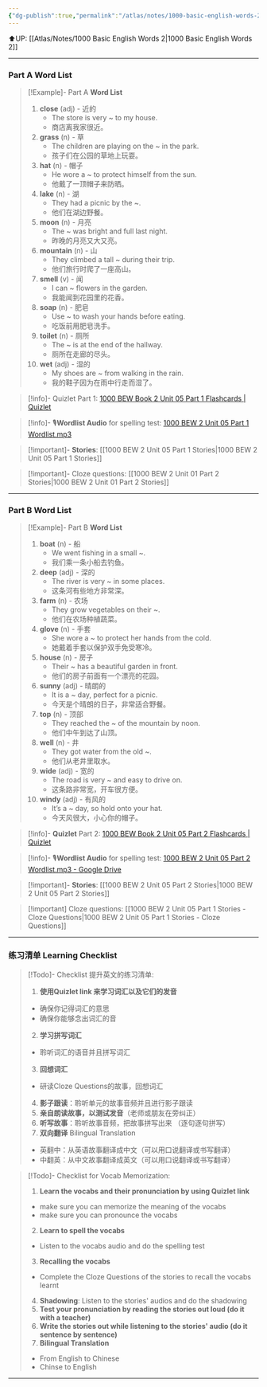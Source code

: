 ```yaml
---
{"dg-publish":true,"permalink":"/atlas/notes/1000-basic-english-words-2-unit-05/"}
---
```


⬆️UP: [[Atlas/Notes/1000 Basic English Words 2\|1000 Basic English Words 2]]

---
### Part A Word List

> [!Example]- Part A **Word List**
> 1. **close** (adj) - 近的    
>     - The store is very ~ to my house.
>     - 商店离我家很近。
> 2. **grass** (n) - 草
>    - The children are playing on the ~ in the park.
>    - 孩子们在公园的草地上玩耍。
> 3. **hat** (n) - 帽子
>     - He wore a ~ to protect himself from the sun.
>     - 他戴了一顶帽子来防晒。
> 4. **lake** (n) - 湖
>     - They had a picnic by the ~.
>     - 他们在湖边野餐。
> 5. **moon** (n) - 月亮
>     - The ~ was bright and full last night.
>     - 昨晚的月亮又大又亮。
> 6. **mountain** (n) - 山
>     - They climbed a tall ~ during their trip.
>     - 他们旅行时爬了一座高山。
> 7. **smell** (v) - 闻
>     - I can ~ flowers in the garden.
>     - 我能闻到花园里的花香。
> 8. **soap** (n) - 肥皂
>     - Use ~ to wash your hands before eating.
>     - 吃饭前用肥皂洗手。
> 9. **toilet** (n) - 厕所
>     - The ~ is at the end of the hallway.
>     - 厕所在走廊的尽头。
> 10. **wet** (adj) - 湿的
>     - My shoes are ~ from walking in the rain.
>     - 我的鞋子因为在雨中行走而湿了。

> [!info]- Quizlet Part 1: [1000 BEW Book 2 Unit 05 Part 1 Flashcards | Quizlet](https://quizlet.com/my/989147286/1000-bew-book-2-unit-05-part-1-flash-cards/?i=1vbzw5&x=1qqt)

> [!info]- 🎙️**Wordlist Audio** for spelling test: [1000 BEW 2 Unit 05 Part 1 Wordlist.mp3]()

> [!important]- **Stories**: [[1000 BEW 2 Unit 05 Part 1 Stories\|1000 BEW 2 Unit 05 Part 1 Stories]]

> [!important]- Cloze questions: [[1000 BEW 2 Unit 01 Part 2 Stories\|1000 BEW 2 Unit 01 Part 2 Stories]]

 ---
### Part B Word List

> [!Example]- Part B **Word List**
> 1. **boat** (n) - 船
>     - We went fishing in a small ~.
>     - 我们乘一条小船去钓鱼。
> 2. **deep** (adj) - 深的
>     - The river is very ~ in some places.
>     - 这条河有些地方非常深。
> 3. **farm** (n) - 农场
>     - They grow vegetables on their ~.
>     - 他们在农场种植蔬菜。
> 4. **glove** (n) - 手套
>     - She wore a ~ to protect her hands from the cold.
>     - 她戴着手套以保护双手免受寒冷。
> 5. **house** (n) - 房子
>     - Their ~ has a beautiful garden in front.
>     - 他们的房子前面有一个漂亮的花园。
> 6. **sunny** (adj) - 晴朗的
>     - It is a ~ day, perfect for a picnic.
>     - 今天是个晴朗的日子，非常适合野餐。
> 7. **top** (n) - 顶部
>     - They reached the ~ of the mountain by noon.
>     - 他们中午到达了山顶。
> 8. **well** (n) - 井
>     - They got water from the old ~.
>     - 他们从老井里取水。
> 9. **wide** (adj) - 宽的
>     - The road is very ~ and easy to drive on.
>     - 这条路非常宽，开车很方便。
> 10. **windy** (adj) - 有风的
>     - It’s a ~ day, so hold onto your hat.
>     - 今天风很大，小心你的帽子。

> [!info]- **Quizlet** Part 2: [1000 BEW Book 2 Unit 05 Part 2 Flashcards | Quizlet](https://quizlet.com/my/989147422/1000-bew-book-2-unit-05-part-2-flash-cards/?i=1vbzw5&x=1jqt)

> [!info]- 🎙️**Wordlist Audio** for spelling test: [1000 BEW 2 Unit 05 Part 2 Wordlist.mp3 - Google Drive]()

> [!important]- **Stories**: [[1000 BEW 2 Unit 05 Part 2 Stories\|1000 BEW 2 Unit 05 Part 2 Stories]]

> [!important] Cloze questions: [[1000 BEW 2 Unit 05 Part 1 Stories - Cloze Questions\|1000 BEW 2 Unit 05 Part 1 Stories - Cloze Questions]]

---
### 练习清单 Learning Checklist

> [!Todo]- Checklist 提升英文的练习清单:
> 1. **使用Quizlet link 来学习词汇以及它们的发音** 
>	- 确保你记得词汇的意思 
>	- 确保你能够念出词汇的音 
> 2. **学习拼写词汇** 
>	- 聆听词汇的语音并且拼写词汇 
> 3. **回想词汇**
>	- 研读Cloze Questions的故事，回想词汇 
> 4. **影子跟读**：聆听单元的故事音频并且进行影子跟读 
> 5. **亲自朗读故事，以测试发音**（老师或朋友在旁纠正）
> 6. **听写故事**：聆听故事音频，把故事拼写出来 （逐句逐句拼写）
> 7. **双向翻译** Bilingual Translation 
>	- 英翻中：从英语故事翻译成中文（可以用口说翻译或书写翻译）
>	- 中翻英：从中文故事翻译成英文（可以用口说翻译或书写翻译）

> [!Todo]- Checklist for Vocab Memorization:
> 
> 1. **Learn the vocabs and their pronunciation by using Quizlet link**
>	- make sure you can memorize the meaning of the vocabs
>	- make sure you can pronounce the vocabs
> 2. **Learn to spell the vocabs**
>	- Listen to the vocabs audio and do the spelling test
> 3. **Recalling the vocabs**
>	- Complete the Cloze Questions of the stories to recall the vocabs learnt
> 4. **Shadowing**: Listen to the stories' audios and do the shadowing
> 5. **Test your pronunciation by reading the stories out loud (do it with a teacher)**
> 6. **Write the stories out while listening to the stories' audio (do it sentence by sentence)**
> 7. **Bilingual Translation** 
> 	- From English to Chinese
> 	- Chinse to English

---
